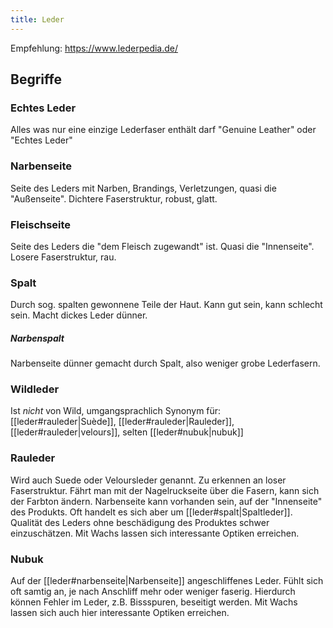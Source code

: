 ```yaml
---
title: Leder
---
```

Empfehlung: https://www.lederpedia.de/  

## Begriffe
### Echtes Leder
Alles was nur eine einzige Lederfaser enthält darf "Genuine Leather" oder "Echtes Leder" 
### Narbenseite 
Seite des Leders mit Narben, Brandings, Verletzungen, quasi die "Außenseite". Dichtere Faserstruktur, robust, glatt.
### Fleischseite
Seite des Leders die "dem Fleisch zugewandt" ist. Quasi die "Innenseite". Losere Faserstruktur, rau.
### Spalt
Durch sog. spalten gewonnene Teile der Haut. Kann gut sein, kann schlecht sein. Macht dickes Leder dünner.
##### Narbenspalt
Narbenseite dünner gemacht durch Spalt, also weniger grobe Lederfasern.
### Wildleder
Ist *nicht* von Wild, umgangsprachlich Synonym für: [[leder#rauleder|Suède]], [[leder#rauleder|Rauleder]], [[leder#rauleder|velours]], selten [[leder#nubuk|nubuk]]
### Rauleder
Wird auch Suede oder Veloursleder genannt. Zu erkennen an loser Faserstruktur. Fährt man mit der Nagelruckseite über die Fasern, kann sich der Farbton ändern.
Narbenseite kann vorhanden sein, auf der "Innenseite" des Produkts. Oft handelt es sich aber um [[leder#spalt|Spaltleder]]. Qualität des Leders ohne beschädigung des Produktes schwer einzuschätzen. Mit Wachs lassen sich interessante Optiken erreichen.
### Nubuk
Auf der [[leder#narbenseite|Narbenseite]] angeschliffenes Leder. Fühlt sich oft samtig an, je nach Anschliff mehr oder weniger faserig. Hierdurch können Fehler im Leder, z.B. Bissspuren, beseitigt werden.
Mit Wachs lassen sich auch hier interessante Optiken erreichen.